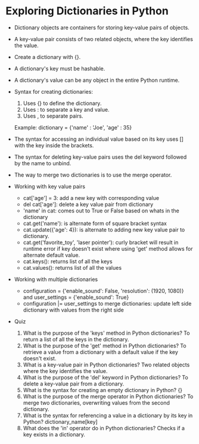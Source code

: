 # Exploring Dictionaries in Python
- Dictionary objects are containers for storing key-value pairs of objects.
- A key-value pair consists of two related objects, where the key identifies the value.
- Create a dictionary with {}.
- A dictionary's key must be hashable.
- A dictionary's value can be any object in the entire Python runtime.

- Syntax for creating dictionaries:
    1. Uses {} to define the dictionary.
    2. Uses : to separate a key and value.
    3. Uses , to separate pairs.

    Example: dictionary = {'name' : 'Joe', 'age' : 35}

- The syntax for accessing an individual value based on its key uses [] with the key inside the brackets. 
- The syntax for deleting key-value pairs uses the del keyword followed by the name to unbind.
- The way to merge two dictionaries is to use the merge operator.

- Working with key value pairs
    - cat['age'] = 3: add a new key with corresponding value
    - del cat['age']: delete a key value pair from dictionary
    - 'name' in cat: comes out to True or False based on whats in the dictionary
    - cat.get('name'): is alternate form of square bracket syntax
    - cat.update({'age': 4}): is alternate to adding new key value pair to dictionary. 
    - cat.get('favorite_toy', 'laser pointer'): curly bracket will result in runtime error if key doesn't exist where using 'get' method allows for alternate default value.
    - cat.keys(): returns list of all the keys
    - cat.values(): returns list of all the values

- Working with multiple dictionaries
    - configuration = {'enable_sound': False, 'resolution': (1920, 1080)} and user_settings = {'enable_sound': True}
    - configuration |= user_settings to merge dictionaries: update left side dictionary with values from the right side

- Quiz
    1) What is the purpose of the 'keys' method in Python dictionaries? To return a list of all the keys in the dictionary.
    2) What is the purpose of the 'get' method in Python dictionaries? To retrieve a value from a dictionary with a default value if the key doesn't exist.
    3) What is a key-value pair in Python dictionaries? Two related objects where the key identifies the value.
    4)  What is the purpose of the 'del' keyword in Python dictionaries? To delete a key-value pair from a dictionary.
    5) What is the syntax for creating an empty dictionary in Python? {}
    6) What is the purpose of the merge operator in Python dictionaries? To merge two dictionaries, overwriting values from the second dictionary.
    7)  What is the syntax for referencing a value in a dictionary by its key in Python? dictionary_name[key]
    8) What does the 'in' operator do in Python dictionaries? Checks if a key exists in a dictionary.